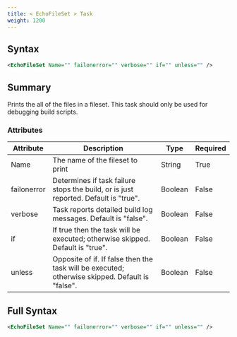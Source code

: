 ```yaml
---
title: < EchoFileSet > Task
weight: 1200
---
```

## Syntax
```xml
<EchoFileSet Name="" failonerror="" verbose="" if="" unless="" />
```
## Summary ##
Prints the all of the files in a fileset.
This task should only be used for debugging build scripts.


### Attributes
| Attribute | Description | Type | Required |
| --------- | ----------- | ---- | -------- |
| Name | The name of the fileset to print | String | True |
| failonerror | Determines if task failure stops the build, or is just reported. Default is &quot;true&quot;. | Boolean | False |
| verbose | Task reports detailed build log messages.  Default is &quot;false&quot;. | Boolean | False |
| if | If true then the task will be executed; otherwise skipped. Default is &quot;true&quot;. | Boolean | False |
| unless | Opposite of if.  If false then the task will be executed; otherwise skipped. Default is &quot;false&quot;. | Boolean | False |

## Full Syntax
```xml
<EchoFileSet Name="" failonerror="" verbose="" if="" unless="" />
```
